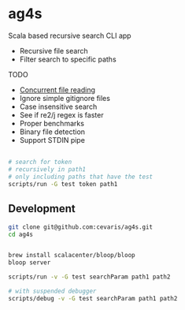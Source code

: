 # ag4s
Scala based recursive search CLI app

- Recursive file search
- Filter search to specific paths


TODO
- [Concurrent file reading](https://geoff.greer.fm/2012/09/07/the-silver-searcher-adding-pthreads/)
- Ignore simple gitignore files
- Case insensitive search
- See if re2/j regex is faster
- Proper benchmarks
- Binary file detection
- Support STDIN pipe


## 
```bash
# search for token 
# recursively in path1 
# only including paths that have the test
scripts/run -G test token path1
```

## Development

``` bash
git clone git@github.com:cevaris/ag4s.git
cd ag4s


brew install scalacenter/bloop/bloop
bloop server

scripts/run -v -G test searchParam path1 path2

# with suspended debugger
scripts/debug -v -G test searchParam path1 path2
```


